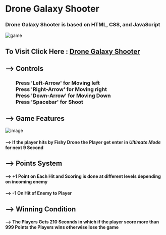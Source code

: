 # Drone Galaxy Shooter

### Drone Galaxy Shooter is based on HTML, CSS, and JavaScript

![game](https://user-images.githubusercontent.com/65014926/190907050-5ba03184-282c-4713-a447-9fca09759249.png)

## To Visit Click Here : <a href = "#">Drone Galaxy Shooter</a>

## --> Controls

### &emsp;&emsp;Press 'Left-Arrow' for Moving left<br>&emsp;&emsp;Press 'Right-Arrow' for Moving right<br>&emsp;&emsp;Press 'Down-Arrow' for Moving Down<br>&emsp;&emsp;Press 'Spacebar' for Shoot<br>


## --> Game Features

![image](https://user-images.githubusercontent.com/65014926/190910583-eac5c4e8-b704-4b6b-abd3-b82fbbe3668b.png)


####  --> If the player hits by Fishy Drone the Player get enter in <em>Ultimate Mode</em> for next 9 Second

## --> Points System

#### -->  +1 Point on Each Hit and Scoring is done at different levels depending on incoming enemy

#### -->  -1 On Hit of Enemy to Player


## --> Winning  Condition

#### --> The Players Gets 210 Seconds in which if the player score more than 999 Points the Players wins otherwise lose the game
